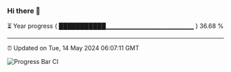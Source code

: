 ### Hi there 👋

⏳ Year progress { ███████████▁▁▁▁▁▁▁▁▁▁▁▁▁▁▁▁▁▁▁ } 36.68 %

---

⏰ Updated on Tue, 14 May 2024 06:07:11 GMT

![Progress Bar CI](https://github.com/liununu/liununu/workflows/Progress%20Bar%20CI/badge.svg)
